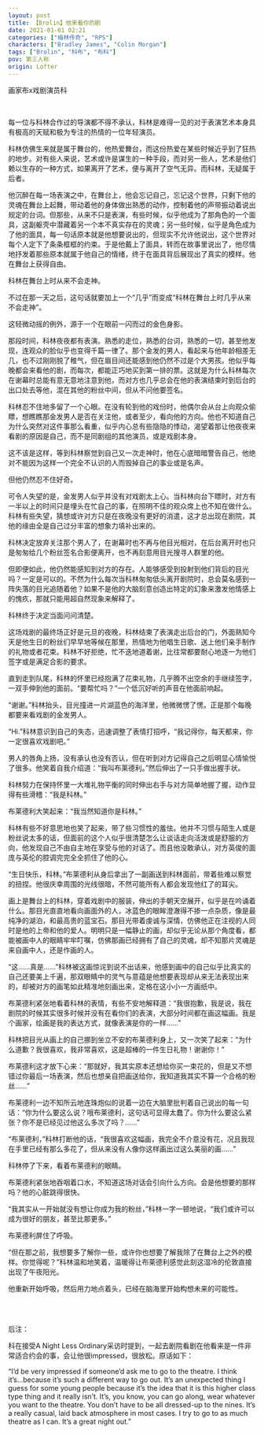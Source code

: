 ```yaml
---
layout: post
title: 【Brolin】他来看你的剧
date: 2021-01-01 02:21
categories: ["梅林传奇", "RPS"]
characters: ["Bradley James", "Colin Morgan"]
tags: ["Brolin", "科布", "布科"]
pov: 第三人称
origin: Lofter
---
```


画家布x戏剧演员科

<br>

每一位与科林合作过的导演都不得不承认，科林是难得一见的对于表演艺术本身具有极高的天赋和极为专注的热情的一位年轻演员。

科林仿佛生来就是属于舞台的，他热爱舞台，而这份热爱在某些时候近乎到了狂热的地步。对有些人来说，艺术或许是谋生的一种手段，而对另一些人，艺术是他们赖以生存的一种方式，如果离开了艺术，便与离开了空气无异。而科林，无疑属于后者。

他沉醉在每一场表演之中，在舞台上，他会忘记自己，忘记这个世界，只剩下他的灵魂在舞台上起舞，带动着他的身体做出熟悉的动作，控制着他的声带振动着说出规定的台词。但那些，从来不只是表演，有些时候，似乎他成为了那角色的一个面具，这副躯壳中潜藏着另一个本不真实存在的灵魂；另一些时候，似乎是角色成为了他的面具，每一句话原本就是他想要说出的，但现实不允许他说出，这个世界对每个人定下了条条框框的约束。于是他戴上了面具，转而在故事里说出了，他尽情地抒发着那些原本就属于他自己的情绪，终于在面具背后展现出了真实的模样。他在舞台上获得自由。

科林在舞台上时从来不会走神。

不过在那一天之后，这句话就要加上一个“几乎”而变成“科林在舞台上时几乎从来不会走神”。

这轻微动摇的例外，源于一个在眼前一闪而过的金色身影。

那段时间，科林夜夜都有表演。熟悉的走位，熟悉的台词，熟悉的一切，甚至他发现，连观众的脸似乎也变得千篇一律了。那个金发的男人，看起来与他年龄相差无几，也不过刚刚脱了稚气，但在眉目间还能感到他仍然不过是个大男孩。他似乎每晚都会来看他的剧，而每次，都能正巧地买到第一排的票。这就是为什么科林每次在谢幕时总能有意无意地注意到他，而对方也几乎总会在他的表演结束时到后台的出口处去等他，混在其他的粉丝中间，但从不问他要签名。

科林忍不住地多留了一个心眼。在没有轮到他的戏份时，他偶尔会从台上向观众偷瞟，想瞧瞧那金发男人是否在关注他，或者至少，看向他的方向。他也不知道自己为什么突然对这件事那么看重，似乎内心总有些隐隐的悸动，渴望着那让他夜夜来看剧的原因是自己，而不是同剧组的其他演员，或是戏剧本身。

这不该是这样，等到科林察觉到自己又一次走神时，他在心底暗暗警告自己，他绝对不能因为这样一个完全不认识的人而毁掉自己的事业或是名声。

但他仍然忍不住好奇。

可令人失望的是，金发男人似乎并没有对戏剧太上心。当科林向台下瞟时，对方有一半以上的时间只是埋头在忙自己的事，在照明不佳的观众席上也不知在做什么。科林有些失望，猜想或许对方只是在夜晚没有更好的消遣，这才总出现在剧院，其他的缘由全是自己过分丰富的想象力填补出来的。

科林决定放弃关注那个男人了，在谢幕时也不再与他目光相对，在后台离开时也只是匆匆给几个粉丝签名合影便离开，也不再刻意用目光搜寻人群里的他。

但即便如此，他仍然能感知到对方的存在。人能够感受到投射到他们背后的目光吗？一定是可以的。不然为什么每次当科林匆匆低头离开剧院时，总会莫名感到一阵失落的目光追随着他？如果不是他的大脑刻意创造出特定的幻象来激发他情感上的愧疚，那就只能用超自然现象来解释了。

科林终于决定当面问问清楚。

这场戏剧的最终场正好是元旦的夜晚，科林结束了表演走出后台的门，外面熟知今天是他生日的粉丝们早早地等候在那里，热情地为他唱生日歌、送上他们亲手制作的礼物或者花束。科林不好拒绝，忙不迭地道着谢，比往常都要耐心地逐一为他们签字或是满足合影的要求。

直到走到队尾，科林的怀里已经抱满了花束礼物，几乎腾不出空余的手继续签字，一双手伸到他的面前。“要帮忙吗？”一个低沉好听的声音在他面前响起。

“谢谢。”科林抬头，目光撞进一片湖蓝色的海洋里，他微微愣了愣。正是那个每晚都要来看戏剧的金发男人。

“Hi.”科林意识到自己的失态，迅速调整了表情打招呼，“我记得你，每天都来，你一定很喜欢戏剧吧。”

男人的唇角上扬，没有承认也没有否认，但在听到对方记得自己之后明显心情愉悦了很多。他笑着自我介绍道：“我叫布莱德利。”然后伸出了一只手做出握手状。

科林努力在保持怀里一大堆礼物平衡的同时伸出右手与对方简单地握了握，动作显得有些滑稽：“我是科林。”

布莱德利大笑起来：“我当然知道你是科林。”

科林有些不好意思地也笑了起来，带了些习惯性的羞怯。他并不习惯与陌生人或是粉丝说太多的话，但面前的这个人似乎很清楚怎么让谈话走向活泼或是舒服的方向，他发现自己不由自主地在享受与他的对话了。而且他没敢承认，对方英俊的面庞与英伦的腔调完完全全抓住了他的心。

“生日快乐，科林。”布莱德利从身后拿出了一副画送到科林面前，带着些难以察觉的扭捏。他很庆幸周围的光线很暗，不然可能所有人都会发现他红了的耳尖。

画上是舞台上的科林，穿着戏剧中的服装，伸出的手朝天空展开，似乎是在吟诵着什么。那目光直直地看向画面外的人，冰蓝色的眼眸澄澈得不掺一点杂质，像是最纯净的湖泊，和最高贵的蓝宝石。那目光带着虔诚与深情，仿佛他正在注视的人同时是他的上帝和他的爱人。明明只是一幅静止的画，却似乎无论从那个角度看，都能被画中人的眼睛牢牢叮嘱，仿佛那画已经拥有了自己的灵魂，却不知那片灵魂是来自画中人，还是作画的人。

“这……真是……”科林被这画惊诧到说不出话来，他感到画中的自己似乎比真实的自己还要美上千遍，那双眼睛中的灵气与意蕴是他想要表现却从来无法表现出来的，却被对方的画笔如此精准地刻画出来，定格在这小小一方画纸中。

布莱德利紧张地看着科林的表情，有些不安地解释道：“我很抱歉，我是说，我在剧院的时候其实很多时候并没有在看你们的表演，大部分时间都在画这幅画。我是个画家，绘画是我的表达方式，就像表演是你的一样……”

科林把目光从画上的自己挪到坐立不安的布莱德利身上，又一次笑了起来：“为什么道歉？我很喜欢，我非常喜欢，这是超棒的一件生日礼物！谢谢你！”

布莱德利这才放下心来：“那就好，我其实原本还想给你买一束花的，但是又不想错过你最后一场表演，然后也想亲自把画送给你，我知道我其实不算一个合格的粉丝……”

布莱德利一边不知所云地连珠炮似的说着一边在大脑里批判着自己说出的每一句话：“你为什么要这么说？哦布莱德利，这句话可显得太蠢了。你为什么要这么紧张？你不是已经见过他这么多次了吗？……”

“布莱德利，”科林打断他的话，“我很喜欢这幅画，我完全不介意没有花，况且我现在手里已经有那么多花了，但从来没有人像你这样画出过这么美丽的画……”

科林停了下来，看着布莱德利的眼睛。

布莱德利紧张地吞咽着口水，不知道这场对话会引向什么方向。会是他想要的那样吗？他的心脏跳得很快。

“我其实从一开始就没有想让你成为我的粉丝，”科林一字一顿地说，“我们或许可以成为很好的朋友，甚至比那更多。”

布莱德利屏住了呼吸。

“但在那之前，我想要多了解你一些，或许你也想要了解我除了在舞台上之外的模样。你觉得呢？”科林温和地笑着，温暖得让布莱德利感觉此刻这湿冷的伦敦直接出现了午夜阳光。

他重新开始呼吸，然后用力地点着头，已经在脑海里开始构想未来的可能性。

<br><br>

后注：

科在接受A Night Less Ordinary采访时提到，一起去剧院看剧在他看来是一件非常适合约会的事，会让他很impressed，很放松。原话如下：

“I’d be very impressed if someone’d ask me to go to the theatre. I think it’s...because it’s such a different way to go out. It’s an unexpected thing I guess for some young people because it’s the idea that it is this higher class type thing and it really isn’t. It’s, you know, you can go along, wear whatever you want to the theatre. You don’t have to be all dressed-up to the nines. It’s a really casual, laid back atmosphere in most cases. I try to go to as much theatre as I can. It’s a great night out.”
